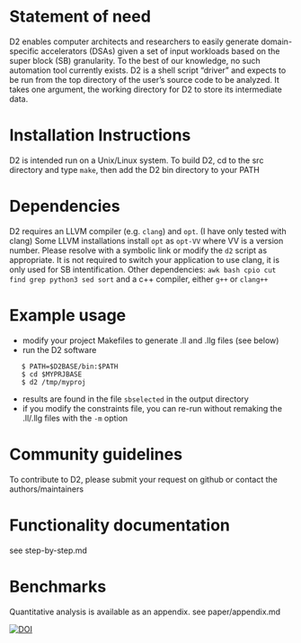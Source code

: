 # Statement of need
D2 enables computer architects and researchers to easily generate domain-specific accelerators (DSAs) given a set of input workloads based on the super block (SB) granularity. To the best of our knowledge, no such automation tool currently exists. D2 is a shell script “driver” and expects to be run from the top directory of the user’s source code to be analyzed. It takes one argument, the working directory for D2 to store its intermediate data.

# Installation Instructions

D2 is intended run on a Unix/Linux system. To build D2, cd to the src directory and type `make`, then add the D2 bin directory to your PATH

# Dependencies
D2 requires an LLVM compiler (e.g. `clang`) and `opt`. (I have only tested with clang)
Some LLVM installations install `opt` as `opt-VV` where VV is a version number. Please resolve with a symbolic link or modify the `d2` script as appropriate.
It is not required to switch your application to use clang, it is only used for SB intentification.
Other dependencies:
`awk bash cpio cut find grep python3 sed sort` and a c++ compiler, either `g++` or `clang++`

# Example usage

 - modify your project Makefiles to generate .ll and .llg files (see below)
 - run the D2 software
```
   $ PATH=$D2BASE/bin:$PATH
   $ cd $MYPRJBASE
   $ d2 /tmp/myproj
```
 - results are found in the file `sbselected` in the output directory
 - if you modify the constraints file, you can re-run without remaking the .ll/.llg files with the `-m` option

# Community guidelines

To contribute to D2, please submit your request on github or contact the authors/maintainers

# Functionality documentation

see step-by-step.md

# Benchmarks

Quantitative analysis is available as an appendix. see paper/appendix.md

[![DOI](https://joss.theoj.org/papers/10.21105/joss.06825/status.svg)](https://doi.org/10.21105/joss.06825)
